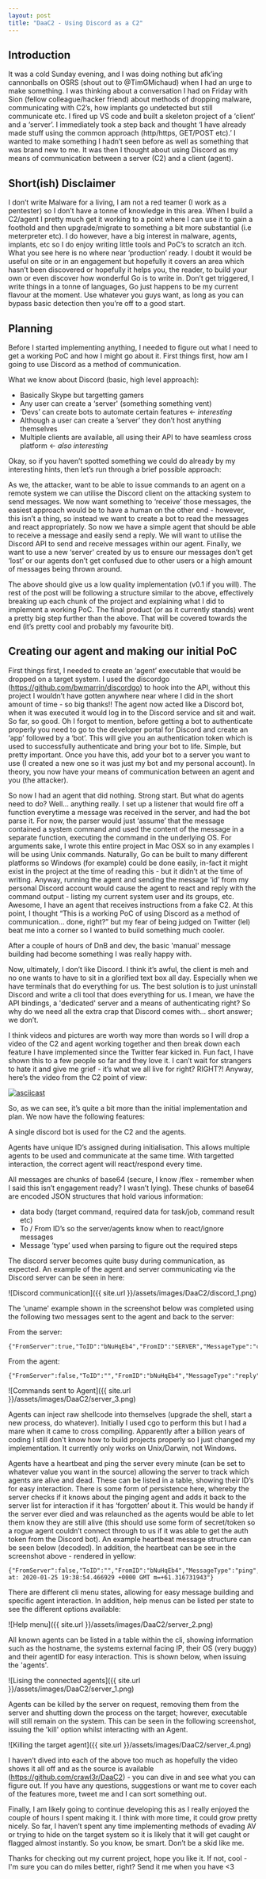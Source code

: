 ```yaml
---
layout: post
title: "DaaC2 - Using Discord as a C2"
---
```


## Introduction
It was a cold Sunday evening, and I was doing nothing but afk’ing cannonballs on OSRS (shout out to @TimGMichaud) when I had an urge to make something. I was thinking about a conversation I had on Friday with Sion (fellow colleague/hacker friend) about methods of dropping malware, communicating with C2’s, how implants go undetected but still communicate etc. I fired up VS code and built a skeleton project of a ‘client’ and a ‘server’. I immediately took a step back and thought ‘I have already made stuff using the common approach (http/https, GET/POST etc).’ I wanted to make something I hadn’t seen before as well as something that was brand new to me. It was then I thought about using Discord as my means of communication between a server (C2) and a client (agent).

## Short(ish) Disclaimer
I don’t write Malware for a living, I am not a red teamer (I work as a pentester) so I don’t have a tonne of knowledge in this area. When I build a C2/agent I pretty much get it working to a point where I can use it to gain a foothold and then upgrade/migrate to something a bit more substantial (i.e meterpreter etc). I do however, have a big interest in malware, agents, implants, etc so I do enjoy writing little tools and PoC’s to scratch an itch. What you see here is no where near ‘production’ ready. I doubt it would be useful on site or in an engagement but hopefully it covers an area which hasn’t been discovered or hopefully it helps you, the reader, to build your own or even discover how wonderful Go is to write in. Don’t get triggered, I write things in a tonne of languages, Go just happens to be my current flavour at the moment. Use whatever you guys want, as long as you can bypass basic detection then you’re off to a good start.

## Planning
Before I started implementing anything, I needed to figure out what I need to get a working PoC and how I might go about it. First things first, how am I going to use Discord as a method of communication.

What we know about Discord (basic, high level approach):
* Basically Skype but targetting gamers
* Any user can create a ‘server' (something something vent)
* ‘Devs’ can create bots to automate certain features <- *interesting*
* Although a user can create a ’server’ they don’t host anything themselves
* Multiple clients are available, all using their API to have seamless cross platform <- *also interesting*

Okay, so if you haven’t spotted something we could do already by my interesting hints, then let’s run through a brief possible approach:

As we, the attacker, want to be able to issue commands to an agent on a remote system we can utilise the Discord client on the attacking system to send messages. We now want something to ‘receive’ those messages, the easiest approach would be to have a human on the other end - however, this isn’t a thing, so instead we want to create a bot to read the messages and react appropriately. So now we have a simple agent that should be able to receive a message and easily send a reply. We will want to utilise the Discord API to send and receive messages within our agent. Finally, we want to use a new ‘server' created by us to ensure our messages don’t get ‘lost’ or our agents don’t get confused due to other users or a high amount of messages being thrown around.

The above should give us a low quality implementation (v0.1 if you will). The rest of the post will be following a structure similar to the above, effectively breaking up each chunk of the project and explaining what I did to implement a working PoC. The final product (or as it currently stands) went a pretty big step further than the above. That will be covered towards the end (it’s pretty cool and probably my favourite bit).

## Creating our agent and making our initial PoC
First things first, I needed to create an ‘agent’ executable that would be dropped on a target system. I used the discordgo (https://github.com/bwmarrin/discordgo) to hook into the API, without this project I wouldn’t have gotten anywhere near where I did in the short amount of time - so big thanks!! The agent now acted like a Discord bot, when it was executed it would log in to the Discord service and sit and wait. So far, so good. Oh I forgot to mention, before getting a bot to authenticate properly you need to go to the developer portal for Discord and create an ‘app’ followed by a ‘bot’. This will give you an authentication token which is used to successfully authenticate and bring your bot to life. Simple, but pretty important. Once you have this, add your bot to a server you want to use (I created a new one so it was just my bot and my personal account). In theory, you now have your means of communication between an agent and you (the attacker).

So now I had an agent that did nothing. Strong start. But what do agents need to do? Well… anything really. I set up a listener that would fire off a function everytime a message was received in the server, and had the bot parse it. For now, the parser would just ‘assume’ that the message contained a system command and used the content of the message in a separate function, executing the command in the underlying OS. For arguments sake, I wrote this entire project in Mac OSX so in any examples I will be using Unix commands. Naturally, Go can be built to many different platforms so Windows (for example) could be done easily, in-fact it might exist in the project at the time of reading this - but it didn’t at the time of writing. Anyway, running the agent and sending the message ‘id’ from my personal Discord account would cause the agent to react and reply with the command output - listing my current system user and its groups, etc. Awesome, I have an agent that receives instructions from a fake C2. At this point, I thought “This is a working PoC of using Discord as a method of communication… done, right?” but my fear of being judged on Twitter (lel) beat me into a corner so I wanted to build something much cooler.

After a couple of hours of DnB and dev, the basic 'manual' message building had become something I was really happy with.

Now, ultimately, I don’t like Discord. I think it’s awful, the client is meh and no one wants to have to sit in a glorified text box all day. Especially when we have terminals that do everything for us. The best solution is to just uninstall Discord and write a cli tool that does everything for us. I mean, we have the API bindings, a 'dedicated' server and a means of authenticating right? So why do we need all the extra crap that Discord comes with… short answer; we don’t. 

I think videos and pictures are worth way more than words so I will drop a video of the C2 and agent working together and then break down each feature I have implemented since the Twitter fear kicked in. Fun fact, I have shown this to a few people so far and they love it. I can’t wait for strangers to hate it and give me grief - it’s what we all live for right? RIGHT?! Anyway, here’s the video from the C2 point of view:

[![asciicast](https://asciinema.org/a/MhxrTKcTwDANV3IbWiUo2CpVM.svg)](https://asciinema.org/a/MhxrTKcTwDANV3IbWiUo2CpVM)

So, as we can see, it’s quite a bit more than the initial implementation and plan. We now have the following features:

A single discord bot is used for the C2 and the agents.

Agents have unique ID’s assigned during initialisation. This allows multiple agents to be used and communicate at the same time. With targetted interaction, the correct agent will react/respond every time.

All messages are chunks of base64 (secure, I know /flex - remember when I said this isn’t engagement ready? I wasn’t lying). These chunks of base64 are encoded JSON structures that hold various information:
* data body (target command, required data for task/job, command result etc)
* To / From ID’s so the server/agents know when to react/ignore messages
* Message ’type’ used when parsing to figure out the required steps

The discord server becomes quite busy during communication, as expected. An example of the agent and server communicating via the Discord server can be seen in here:

![Discord communication]({{ site.url }}/assets/images/DaaC2/discord_1.png)

The 'uname' example shown in the screenshot below was completed using the following two messages sent to the agent and back to the server:

From the server:
```
{"FromServer":true,"ToID":"bNuHqEb4","FromID":"SERVER","MessageType":"cmd","Data":"uname"}
```

From the agent:
```
{"FromServer":false,"ToID":"","FromID":"bNuHqEb4","MessageType":"reply","Data":"Darwin\n"}
```

![Commands sent to Agent]({{ site.url }}/assets/images/DaaC2/server_3.png)

Agents can inject raw shellcode into themselves (upgrade the shell, start a new process, do whatever). Initially I used cgo to perform this but I had a mare when it came to cross compiling. Apparently after a billion years of coding I still don't know how to build projects properly so I just changed my implementation. It currently only works on Unix/Darwin, not Windows.

Agents have a heartbeat and ping the server every minute (can be set to whatever value you want in the source) allowing the server to track which agents are alive and dead. These can be listed in a table, showing their ID’s for easy interaction. There is some form of persistence here, whereby the server checks if it knows about the pinging agent and adds it back to the server list for interaction if it has ‘forgotten’ about it. This would be handy if the server ever died and was relaunched as the agents would be able to let them know they are still alive (this should use some form of secret/token so a rogue agent couldn’t connect through to us if it was able to get the auth token from the Discord bot). An example heartbeat message structure can be seen below (decoded). In addition, the heartbeat can be see in the screenshot above - rendered in yellow:

```
{"FromServer":false,"ToID":"","FromID":"bNuHqEb4","MessageType":"ping","Data":"Ping at: 2020-01-25 19:38:54.466929 +0000 GMT m=+61.316731943"}
```

There are different cli menu states, allowing for easy message building and specific agent interaction. In addition, help menus can be listed per state to see the different options available:

![Help menu]({{ site.url }}/assets/images/DaaC2/server_2.png)

All known agents can be listed in a table within the cli, showing information such as the hostname, the systems external facing IP, their OS (very buggy) and their agentID for easy interaction. This is shown below, when issuing the 'agents'.

![Lising the connected agents]({{ site.url }}/assets/images/DaaC2/server_1.png)

Agents can be killed by the server on request, removing them from the server and shutting down the process on the target; however, executable will still remain on the system. This can be seen in the following screenshot, issuing the 'kill' option whilst interacting with an Agent.

![Killing the target agent]({{ site.url }}/assets/images/DaaC2/server_4.png)

I haven’t dived into each of the above too much as hopefully the video shows it all off and as the source is available (https://github.com/crawl3r/DaaC2) - you can dive in and see what you can figure out. If you have any questions, suggestions or want me to cover each of the features more, tweet me and I can sort something out. 

Finally, I am likely going to continue developing this as I really enjoyed the couple of hours I spent making it. I think with more time, it could grow pretty nicely. So far, I haven’t spent any time implementing methods of evading AV or trying to hide on the target system so it is likely that it will get caught or flagged almost instantly. So you know, be smart. Don’t be a skid like me.

Thanks for checking out my current project, hope you like it. If not, cool - I'm sure you can do miles better, right? Send it me when you have <3
